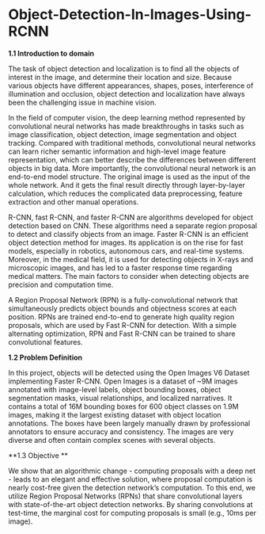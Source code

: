 # Object-Detection-In-Images-Using-RCNN

**1.1 Introduction to domain**

The task of object detection and localization is to find all the objects of interest in the image, and determine their location and size. Because various objects have different appearances, shapes, poses, interference of illumination and occlusion, object detection and localization have always been the challenging issue in machine vision. 

In the field of computer vision, the deep learning method represented by convolutional neural networks has made breakthroughs in tasks such as image classification, object detection, image segmentation and object tracking. Compared with traditional methods, convolutional neural networks can learn richer semantic information and high-level image feature representation, which can better describe the differences between different objects in big data. More importantly, the convolutional neural network is an end-to-end model structure. The original image is used as the input of the whole network. And it gets the final result directly through layer-by-layer calculation, which reduces the complicated data preprocessing, feature extraction and other manual operations. 

R-CNN, fast R-CNN, and faster R-CNN are algorithms developed for object detection based on CNN. These algorithms need a separate region proposal to detect and classify objects from an image. Faster R-CNN is an efficient object detection method for images. Its application is on the rise for fast models, especially in robotics, autonomous cars, and real-time systems. Moreover, in the medical field, it is used for detecting objects in X-rays and microscopic images, and has led to a faster response time regarding medical matters. The main factors to consider when detecting objects are precision and computation time.

A Region Proposal Network (RPN) is a fully-convolutional network that simultaneously predicts object bounds and objectness scores at each position. RPNs are trained end-to-end to generate high quality region proposals, which are used by Fast R-CNN for detection. With a simple alternating optimization, RPN and Fast R-CNN can be trained to share convolutional features.

**1.2 Problem Definition**

In this project, objects will be detected using the Open Images V6 Dataset implementing Faster R-CNN. Open Images is a dataset of ~9M images annotated with image-level labels, object bounding boxes, object segmentation masks, visual relationships, and localized narratives. It contains a total of 16M bounding boxes for 600 object classes on 1.9M images, making it the largest existing dataset with object location annotations. The boxes have been largely manually drawn by professional annotators to ensure accuracy and consistency. The images are very diverse and often contain complex scenes with several objects.

**1.3 Objective **

We show that an algorithmic change - computing proposals with a deep net - leads to an elegant and effective solution, where proposal computation is nearly cost-free given the detection network’s computation. To this end, we utilize Region Proposal Networks (RPNs) that share convolutional layers with state-of-the-art object detection networks. By sharing convolutions at test-time, the marginal cost for computing proposals is small (e.g., 10ms per image).

